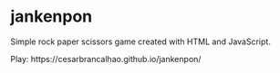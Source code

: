 # jankenpon
<p>
Simple rock paper scissors game created with HTML and JavaScript.
</p><p>
Play: https://cesarbrancalhao.github.io/jankenpon/
</p>
